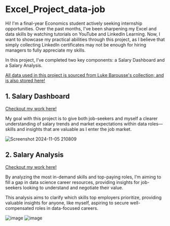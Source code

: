 # Excel_Project_data-job
Hi! I'm a final-year Economics student actively seeking internship opportunities. Over the past months, I've been sharpening my Excel and data skills by watching tutorials on YouTube and LinkedIn Learning. Now, I want to showcase my practical abilities through this project, as I believe that simply collecting LinkedIn certificates may not be enough for hiring managers to fully appreciate my skills.

In this project, I’ve completed two key components: a Salary Dashboard and a Salary Analysis.

[All data used in this project is sourced from Luke Barousse's collection; and is also stored here!](Datasets)

## 1. Salary Dashboard 
[Checkout my work here!](Project_1-Dashboard) 

My goal with this project is to give both job-seekers and myself a clearer understanding of salary trends and market expectations within data roles—skills and insights that are valuable as I enter the job market.

![Screenshot 2024-11-05 210809](https://github.com/user-attachments/assets/51401d48-3590-4b49-b9f9-b715323f6a12)

## 2. Salary Analysis 
[Checkout my work here!](Project_2-Analysis)

By analyzing the most in-demand skills and top-paying roles, I’m aiming to fill a gap in data science career resources, providing insights for job-seekers looking to understand and negotiate their value.

This analysis aims to clarify which skills top employers prioritize, providing valuable insights for anyone, like myself, aspiring to secure well-compensated roles in data-focused careers.

![image](https://github.com/user-attachments/assets/09b5e7e8-14b4-4ed9-8535-c53ad8a54500)
![image](https://github.com/user-attachments/assets/2c56ca16-903d-4b05-982b-0c94be4f7e4e)



